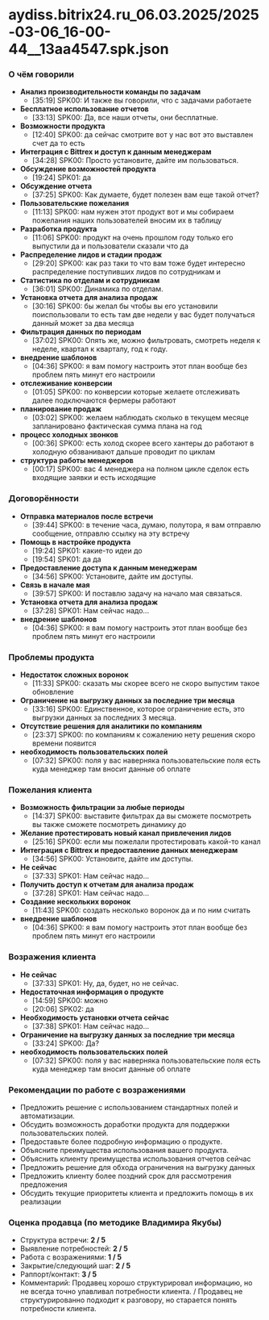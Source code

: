 # aydiss.bitrix24.ru_06.03.2025/2025-03-06_16-00-44__13aa4547.spk.json

### О чём говорили
- **Анализ производительности команды по задачам**
  - [35:19] SPK00: И также вы говорили, что с задачами работаете
- **Бесплатное использование отчетов**
  - [33:13] SPK00: Да, все наши отчеты, они бесплатные.
- **Возможности продукта**
  - [12:40] SPK00: да сейчас смотрите вот у нас вот это выставлен счет да то есть
- **Интеграция с Bittrex и доступ к данным менеджерам**
  - [34:28] SPK00: Просто установите, дайте им пользоваться.
- **Обсуждение возможностей продукта**
  - [19:24] SPK01: да
- **Обсуждение отчета**
  - [37:25] SPK00: Как думаете, будет полезен вам еще такой отчет?
- **Пользовательские пожелания**
  - [11:13] SPK00: нам нужен этот продукт вот и мы собираем пожелания наших пользователей вносим их в таблицу
- **Разработка продукта**
  - [11:06] SPK00: продукт на очень прошлом году только его выпустили да и пользователи сказали что да
- **Распределение лидов и стадии продаж**
  - [29:20] SPK00: как раз таки то что вам тоже будет интересно распределение поступивших лидов по сотрудникам и
- **Статистика по отделам и сотрудникам**
  - [36:01] SPK00: Динамика по отделам.
- **Установка отчета для анализа продаж**
  - [30:16] SPK00: бы желал бы чтобы вы его установили поиспользовали то есть там две недели у вас будет получаться данный может за два месяца
- **Фильтрация данных по периодам**
  - [37:02] SPK00: Опять же, можно фильтровать, смотреть неделя к неделе, квартал к кварталу, год к году.
- **внедрение шаблонов**
  - [04:36] SPK00: я вам помогу настроить этот план вообще без проблем пять минут его настроили
- **отслеживание конверсии**
  - [01:05] SPK00: по конверсии которые желаете отслеживать далее подключаются фермеры работают
- **планирование продаж**
  - [03:02] SPK00: желаем наблюдать сколько в текущем месяце запланировано фактическая сумма плана на год
- **процесс холодных звонков**
  - [00:36] SPK00: есть холод скорее всего хантеры до работают в холодную обзванивают дальше проводит по циклам
- **структура работы менеджеров**
  - [00:17] SPK00: вас 4 менеджера на полном цикле сделок есть входящие заявки и есть исходящие

### Договорённости
- **Отправка материалов после встречи**
  - [39:44] SPK00: в течение часа, думаю, полутора, я вам отправлю сообщение, отправлю ссылку на эту встречу
- **Помощь в настройке продукта**
  - [19:24] SPK01: какие-то идеи до
  - [19:54] SPK01: да да
- **Предоставление доступа к данным менеджерам**
  - [34:56] SPK00: Установите, дайте им доступы.
- **Связь в начале мая**
  - [39:57] SPK00: И поставлю задачу на начало мая связаться.
- **Установка отчета для анализа продаж**
  - [37:28] SPK01: Нам сейчас надо...
- **внедрение шаблонов**
  - [04:36] SPK00: я вам помогу настроить этот план вообще без проблем пять минут его настроили

### Проблемы продукта
- **Недостаток сложных воронок**
  - [11:33] SPK00: сказать мы скорее всего не скоро выпустим такое обновление
- **Ограничение на выгрузку данных за последние три месяца**
  - [33:16] SPK00: Единственное, которое ограничение есть, это выгрузки данных за последних 3 месяца.
- **Отсутствие решения для аналитики по компаниям**
  - [23:37] SPK00: по компаниям к сожалению нету решения скоро времени появится
- **необходимость пользовательских полей**
  - [07:32] SPK00: поля у вас наверняка пользовательские поля есть куда менеджер там вносит данные об оплате

### Пожелания клиента
- **Возможность фильтрации за любые периоды**
  - [14:37] SPK00: выставите фильтрах да вы сможете посмотреть вы также сможете посмотреть динамику до
- **Желание протестировать новый канал привлечения лидов**
  - [25:16] SPK00: если мы пожелали протестировать какой-то канал
- **Интеграция с Bittrex и предоставление данных менеджерам**
  - [34:56] SPK00: Установите, дайте им доступы.
- **Не сейчас**
  - [37:33] SPK01: Нам сейчас надо...
- **Получить доступ к отчетам для анализа продаж**
  - [37:28] SPK01: Нам сейчас надо...
- **Создание нескольких воронок**
  - [11:43] SPK00: создать несколько воронок да и по ним считать
- **внедрение шаблонов**
  - [04:36] SPK00: я вам помогу настроить этот план вообще без проблем пять минут его настроили

### Возражения клиента
- **Не сейчас**
  - [37:33] SPK01: Ну, да, будет, но не сейчас.
- **Недостаточная информация о продукте**
  - [14:59] SPK00: можно
  - [20:06] SPK02: да
- **Необходимость установки отчета сейчас**
  - [37:38] SPK01: Нам сейчас надо...
- **Ограничение на выгрузку данных за последние три месяца**
  - [33:24] SPK00: Да?
- **необходимость пользовательских полей**
  - [07:32] SPK00: поля у вас наверняка пользовательские поля есть куда менеджер там вносит данные об оплате

### Рекомендации по работе с возражениями
- Предложить решение с использованием стандартных полей и автоматизации.
- Обсудить возможность доработки продукта для поддержки пользовательских полей.
- Предоставьте более подробную информацию о продукте.
- Объясните преимущества использования вашего продукта.
- Объяснить клиенту преимущества использования отчетов сейчас
- Предложить решение для обхода ограничения на выгрузку данных
- Предложить клиенту более поздний срок для рассмотрения предложения
- Обсудить текущие приоритеты клиента и предложить помощь в их реализации

### Оценка продавца (по методике Владимира Якубы)
- Структура встречи: **2 / 5**
- Выявление потребностей: **2 / 5**
- Работа с возражениями: **1 / 5**
- Закрытие/следующий шаг: **2 / 5**
- Раппорт/контакт: **3 / 5**
- Комментарий: Продавец хорошо структурировал информацию, но не всегда точно улавливал потребности клиента. / Продавец не структурированно подходит к разговору, но старается понять потребности клиента.
